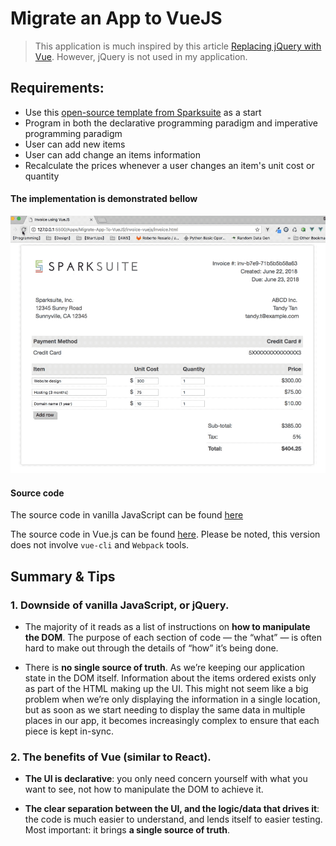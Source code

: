 # Migrate an App to VueJS

> This application is much inspired by this article [Replacing jQuery with Vue](https://www.sitepoint.com/replacing-jquery-vue/). However, jQuery is not used in my application.

## Requirements:

- Use this [open-source template from Sparksuite](https://github.com/sparksuite/simple-html-invoice-template) as a start
- Program in both the declarative programming paradigm and imperative programming paradigm
- User can add new items
- User can add change an items information
- Recalculate the prices whenever a user changes an item's unit cost or quantity

#### The implementation is demonstrated bellow

![Invoice of the vanilla JavaScript Implementation](./img/invoice-vuejs.gif)

#### Source code

The source code in vanilla JavaScript can be found [here](../Migrate-App-To-VueJS/invoice-vanilla-js)

The source code in Vue.js can be found [here](../Migrate-App-To-VueJS/invoice-vuejs). Please be noted, this version does not involve `vue-cli` and `Webpack` tools.

## Summary & Tips

### 1. Downside of vanilla JavaScript, or jQuery.

- The majority of it reads as a list of instructions on **how to manipulate the DOM**. The purpose of each section of code — the “what” — is often hard to make out through the details of “how” it’s being done.

- There is **no single source of truth**. As we’re keeping our application state in the DOM itself. Information about the items ordered exists only as part of the HTML making up the UI. This might not seem like a big problem when we’re only displaying the information in a single location, but as soon as we start needing to display the same data in multiple places in our app, it becomes increasingly complex to ensure that each piece is kept in-sync.

### 2. The benefits of Vue (similar to React).

- **The UI is declarative**: you only need concern yourself with what you want to see, not how to manipulate the DOM to achieve it.

- **The clear separation between the UI, and the logic/data that drives it**: the code is much easier to understand, and lends itself to easier testing. Most important: it brings **a single source of truth**.
